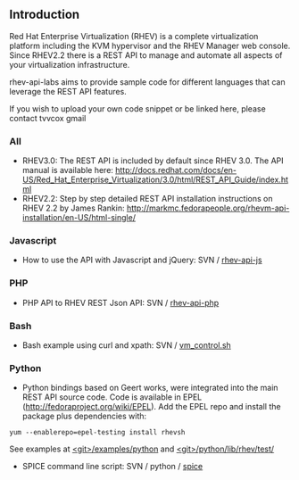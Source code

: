 ## Introduction ##

Red Hat Enterprise Virtualization (RHEV) is a complete virtualization platform including the KVM hypervisor and the RHEV Manager web console. Since RHEV2.2 there is a REST API to manage and automate all aspects of your virtualization infrastructure.

rhev-api-labs aims to provide sample code for different languages that can leverage the REST API features.

If you wish to upload your own code snippet or be linked here, please contact tvvcox gmail

### All ###
  * RHEV3.0: The REST API is included by default since RHEV 3.0. The API manual is available here: http://docs.redhat.com/docs/en-US/Red_Hat_Enterprise_Virtualization/3.0/html/REST_API_Guide/index.html
  * RHEV2.2: Step by step detailed REST API installation instructions on RHEV 2.2 by James Rankin: http://markmc.fedorapeople.org/rhevm-api-installation/en-US/html-single/

### Javascript ###

  * How to use the API with Javascript and jQuery: SVN / [rhev-api-js](https://code.google.com/p/rhev-api-labs/source/browse/rhev-api-js)

### PHP ###

  * PHP API to RHEV REST Json API: SVN / [rhev-api-php](https://code.google.com/p/rhev-api-labs/source/browse/rhev-api-php)

### Bash ###

  * Bash example using curl and xpath: SVN / [vm\_control.sh](https://code.google.com/p/rhev-api-labs/source/browse/bash/vm_control.sh)

### Python ###

  * Python bindings based on Geert works, were integrated into the main REST API source code. Code is available in EPEL (http://fedoraproject.org/wiki/EPEL). Add the EPEL repo and install the package plus dependencies with:

```
yum --enablerepo=epel-testing install rhevsh 
```

See examples at [&lt;git&gt;/examples/python](http://git.fedorahosted.org/git/?p=rhevm-api.git;a=tree;f=examples/python;h=8445d4ce1f51236c536f14c1b5abdbb572d8a86b;hb=HEAD) and [&lt;git&gt;/python/lib/rhev/test/](http://git.fedorahosted.org/git/?p=rhevm-api.git;a=tree;f=python/lib/rhev/test;h=89c691283bdca15296fb2d195886a2a4e6136acc;hb=HEAD)

  * SPICE command line script: SVN / python / [spice](https://code.google.com/p/rhev-api-labs/source/browse/python/spice/)